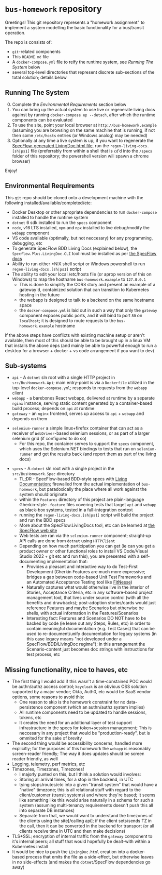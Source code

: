 # `bus-homework` repository

Greetings! This git repository represents a "homework assignment" to implement a system modelling the basic functionality for a bus/transit operation.

The repo is consists of:

* `git`-related components
* This `README.md` file
* A `docker-compose.yml` file to reify the runtime system, see _Running The System_ below
* several top-level directories that represent discrete sub-sections of the total solution; details below

## Running The System

0. Complete the _Environmental Requirements_ section below
1. You can bring up the actual system to use live or regenerate living docs against by running `docker-compose up --detach`, after which the runtime components can be evaluated
2. To use the site, point your local browser at `http://bus-homework.example` (assuming you are browsing on the same machine that is running, if not then some `/etc/hosts` entries (or Windows analog) may be needed)
3. Optionally at any time a live system is up, if you want to regenerate the [SpecFlow-generated LivingDoc.html file](https://specflow.org/tools/living-doc/), run the `regen-living-docs.[sh|ps1]` file (preferrably from within a shell that is `cd`'d into the `/specs` folder of this repository; the powershell version will spawn a chrome browser)

Enjoy!

## Environmental Requirements

This `git` repo should be cloned onto a development machine with the following installed/available/completed/etc:

* Docker Desktop or other apropriate dependencies to run `docker-compose` installed to handle the runtime system
* `dotnet` 6 sdk installed to run the `specs` component
* `node`, v16 LTS installed, `npm` and `npx` installed to live debug/modify the `webapp` component
* VS code available (optimally, but not neccesary) for any programming, debugging, etc
* To generate SpecFlow BDD Living Docs (explained below), the `Specflow.Plus.LivingDoc.CLI` tool must be installed as per [the SpecFlow docs](https://docs.specflow.org/projects/specflow-livingdoc/en/latest/LivingDocGenerator/Installing-the-command-line-tool.html)
* Ability to run either *NIX shell script or Windows powershell to run `regen-living-docs.[sh|ps1]` script
* The ability to edit your local /etc/hosts file (or aprop version of this on Windows) to map the hostname `bus-homework.example` to `127.0.0.1`
  - This is done to simplify the CORS story and present an example of a gateway'd, containized solution that can transition to Kubernetes hosting in the future
  - the webapp is designed to talk to a backend on the same hostname space
  - the `docker-compose.yml` is laid out in such a way that only the `gateway` component exposes public ports, and it will bind to port `80` on `localhost`; it is designed to route requests to the `bus-homework.example` hostname

If the above steps have conflicts with existing machine setup or aren't available, then most of this should be able to be brought up in a linux VM that installs the above deps (and mainly be able to powerful enough to run a desktop for a browser + docker + vs code arrangement if you want to dev)

## Sub-systems

* `api` - A `dotnet` sln root with a single HTTP project in `src/BusHomework.Api`; main entry-point is via a `Dockerfile` utilized in the top-level `docker-compose.yml`; responds to requests from the `webapp` client
* `webapp` - a barebones React webapp, delivered at runtime by a separate `nginx` instance, serving static content generated by a container-based build process; depends on `api` at runtime
* `gateway` - an `nginx` frontend, serves up access to `api` + `webapp` and depends on them
- `selenium-runner` a simple linux+firefox container that can act as a receiver of `WebDriver`-based selenium sessions, or as part of a larger selenium grid (if configured to do so)
  - For this repo, the container serves to support the `specs` component, which uses the Selenium.NET bindings to tests that run on `selenium-runner` and get the results back (and report them as part of the living docs)
* `specs` - A `dotnet` sln root with a single project in the `src/BusHomework.Spec` directory
  - TL;DR - SpecFlow-based BDD-style specs with [Living Documentation](https://specflow.org/tools/living-doc/); firewalled from the actual implementation of `bus-homework`, but paradoxically the place where all work against the system should originate
  - within the `Features` directory of this project are plain-language Gherkin-style `.feature` files covering tests that target `api` and `webapp` as black-box systems, tested in a full-integration context
  - running the `regen-living-docs.[sh|ps1]` script will build the project and run the BDD specs 
  - More about the SpecFlow.LivingDocs tool, etc can be learned at [the SpecFlow web site](https://specflow.org)
  - Web tests are ran via the `selenium-runner` component; straight-up API calls are done from `dotnet` using `HTTPClient`
  - Depending on how much participation you can get (ie can you get a product owner or other functional roles to install VS Code/Visual Studio 2022 + git etc and run this), you are presented with a self-documenting implementation that:
    - Provides a pleasant and interactive way to do Test-First Development (Gherkin Features are much more expressive; bridges a gap between code-based Unit Test Frameworks and an Automated Acceptance Testing tool like [FitNesse](http://fitnesse.org/FitNesse.UserGuide.AcceptanceTests))
    - Naturally captures what would otherwise live in the interior of Stories, Acceptance Criteria, etc in any software-based project management tool, that lives under source control (with all the benefits and drawbacks); post-adoption stories/cards would just reference Features and maybe Scenarios but otherwise be shells, with actual information in the Features/Scenarios
    - Interesting fact: Features and Scenarios DO NOT have to be backed by code (ie leave out any Steps, Rules, etc) in order to contain meaningful documentation (e.g. Test Cases) that can be used to re-document/unify documentation for legacy systems (in this case legacy means "not developed under a SpecFlow/BDD/LivingDoc regime"); in this arrangement the Scenario-content just becomes doc strings with instructions for test process, etc

## Missing functionality, nice to haves, etc

* The first thing I would add if this wasn't a time-constained POC would be authn/authz access control; `keycloak` is an obvious OSS solution supported by a major vendor; Okta, Auth0, etc would be SaaS vendor options, some reasons to avoid this:
  - One reason to skip is the homework constraint for no data-persistence component (which an authn/authz system implies)
  - All runtime components need to be updated to handle sessions, tokens, etc
  - It creates the need for an additional layer of test support infrastructure in the specs for token+session management; This is neccesary in any project that would be "production-ready", but is ommited for the sake of brevity
* The second thing would be accessibility concerns, handled more explicitly; for the purposes of this homework the `webapp` is reasonably screen-reader friendly; The way it does updates should be screen reader friendly, as well
* Logging, telemetry, perf metrics, etc
* Timezones, Timezones, Timezones!
  - I majorly punted on this, but I think a solution would involves:
  - Storing all arrival times, for a stop in the backend, in UTC
  - tying stops/routes/etc into a given "transit system" that would have a "native" timezone; this is all relational stuff with regard to the client/customer (transit systems) and where they're based; It seems like something like this would arise naturally in a schema for such a system (assuming multi-tenancy requirements doesn't push this all into separate DB instances)
  - Separate from that, we would want to understand the timezones of the clients using the site[/calling api]; if the client sets/sends TZ in the call, then it can be converted in the backend for transport (or all clients receive time in UTC and then make decisions)
* TLS+SSL; encryption of internal traffic from the `gateway` component to it's internal peers; all stuff that would hopefully be dealt-with within a Kubernetes install
* It would be nice to push the `LivingDoc.html` creation into a docker-based process that emits the file as a side-effect, but otherwise leaves in no side-effects (and makes the `dotnet`/SpecFlow dependencies go away)